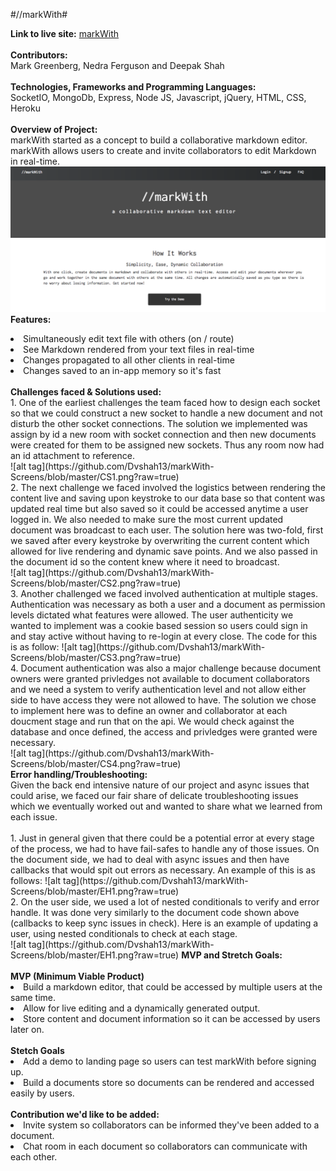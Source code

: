 #//markWith#

<b>Link to live site:</b> <a href='http://markwith.herokuapp.com/'>markWith</a><br><br>
<b>Contributors:</b> <br>
Mark Greenberg, Nedra Ferguson and Deepak Shah 
<br><br>
<b>Technologies, Frameworks and Programming Languages:</b><br>
SocketIO, MongoDb, Express, Node JS, Javascript, jQuery, HTML, CSS, Heroku
<br><br><b>Overview of Project:</b><br>
markWith started as a concept to build a collaborative markdown editor.  markWith allows users to create and invite collaborators to edit Markdown in real-time.
![alt tag](https://github.com/Dvshah13/markWith-Screens/blob/master/Screen%20Shot%202017-02-26%20at%203.33.40%20PM.png?raw=true)
<b>Features:</b>
<li>Simultaneously edit text file with others (on / route)</li>
<li>See Markdown rendered from your text files in real-time</li>
<li>Changes propagated to all other clients in real-time</li>
<li>Changes saved to an in-app memory so it's fast</li>
<br>
<b>Challenges faced & Solutions used:</b>
<br>1. One of the earliest challenges the team faced how to design each socket so that we could construct a new socket to handle a new document and not disturb the other socket connections. The solution we implemented was assign by id a new room with socket connection and then new documents were created for them to be assigned new sockets.  Thus any room now had an id attachment to reference.<br>
![alt tag](https://github.com/Dvshah13/markWith-Screens/blob/master/CS1.png?raw=true)
<br>2. The next challenge we faced involved the logistics between rendering the content live and saving upon keystroke to our data base so that content was updated real time but also saved so it could be accessed anytime a user logged in.  We also needed to make sure the most current updated document was broadcast to each user.  The solution here was two-fold, first we saved after every keystroke by overwriting the current content which allowed for live rendering and dynamic save points. And we also passed in the document id so the content knew where it need to broadcast.<br>
![alt tag](https://github.com/Dvshah13/markWith-Screens/blob/master/CS2.png?raw=true)
<br>3. Another challenged we faced involved authentication at multiple stages.  Authentication was necessary as both a user and a document as permission levels dictated what features were allowed.  The user authenticity we wanted to implement was a cookie based session so users could sign in and stay active without having to re-login at every close.  The code for this is as follow:
![alt tag](https://github.com/Dvshah13/markWith-Screens/blob/master/CS3.png?raw=true)
<br>4. Document authentication was also a major challenge because document owners were granted privledges not available to document collaborators and we need a system to verify authentication level and not allow either side to have access they were not allowed to have.  The solution we chose to implement here was to define an owner and collaborator at each doucment stage and run that on the api.  We would check against the database and once defined, the access and privledges were granted were necessary.
<br>![alt tag](https://github.com/Dvshah13/markWith-Screens/blob/master/CS4.png?raw=true)
<br><b>Error handling/Troubleshooting:</b></br>
Given the back end intensive nature of our project and async issues that could arise, we faced our fair share of delicate troubleshooting issues which we eventually worked out and wanted to share what we learned from each issue.
<br>
<br>1. Just in general given that there could be a potential error at every stage of the process, we had to have fail-safes to handle any of those issues.  On the document side, we had to deal with async issues and then have callbacks that would spit out errors as necessary.  An example of this is as follows:
![alt tag](https://github.com/Dvshah13/markWith-Screens/blob/master/EH1.png?raw=true)
<br>2. On the user side, we used a lot of nested conditionals to verify and error handle.  It was done very similarly to the document code shown above (callbacks to keep sync issues in check).  Here is an example of updating a user, using nested conditionals to check at each stage.<br>
![alt tag](https://github.com/Dvshah13/markWith-Screens/blob/master/EH1.png?raw=true)
<b>MVP and Stretch Goals:</b>
<br>
<br><b>MVP (Minimum Viable Product)</b><br>
<li>Build a markdown editor, that could be accessed by multiple users at the same time.</li>
<li>Allow for live editing and a dynamically generated output.</li>
<li>Store content and document information so it can be accessed by users later on.</li>
<br><b>Stetch Goals</b><br>
<li>Add a demo to landing page so users can test markWith before signing up.</li>
<li>Build a documents store so documents can be rendered and accessed easily by users.</li>
<b><br>Contribution we'd like to be added:</b><br>
<li>Invite system so collaborators can be informed they've been added to a document.</li>
<li>Chat room in each document so collaborators can communicate with each other.</li>


